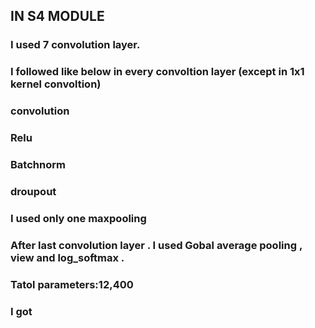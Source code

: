 ## IN S4 MODULE

### I used 7 convolution layer.

### I followed like below in every convoltion layer (except in 1x1 kernel convoltion)

### convolution
### Relu
### Batchnorm
### droupout    

### I used only one maxpooling

### After last convolution layer . I used Gobal average pooling , view and log_softmax .

### Tatol parameters:12,400

### I got 





